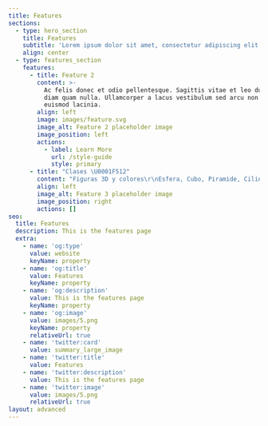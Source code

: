 ```yaml
---
title: Features
sections:
  - type: hero_section
    title: Features
    subtitle: 'Lorem ipsum dolor sit amet, consectetur adipiscing elit.'
    align: center
  - type: features_section
    features:
      - title: Feature 2
        content: >-
          Ac felis donec et odio pellentesque. Sagittis vitae et leo duis ut
          diam quam nulla. Ullamcorper a lacus vestibulum sed arcu non odio
          euismod lacinia.
        align: left
        image: images/feature.svg
        image_alt: Feature 2 placeholder image
        image_position: left
        actions:
          - label: Learn More
            url: /style-guide
            style: primary
      - title: "Clases \U0001F512"
        content: "Figuras 3D y colores\r\nEsfera, Cubo, Piramide, Cilindro y Cono\r\nMezcla de colores\n\n*   Frutas y postres\r\n    Manzana, Naranja, Uvas y Cerezas\r\n    Sandía, Platano, Piña y fresa\r\n    Dona, Helado y Rebanada de pastel\n\n*   Comida ràpida\r\n    Hamburguesa, Papas fritas y Hotdog\r\n    Pieza de pollo, Tacos y Rebanada de Pizza\n\n*   Flores y plantas\r\n    Girasol\r\n    Rosa\r\n    Orquidea\r\n    Flor Carnivora\r\n    Cactus y Nopal\n\n*   Dinosaurios\r\n    Estegosaurio\r\n    T-rex\r\n    Brontosaurio\r\n    Triceraptor\n\n*\n\n*   Animales domésticos\r\n    Perro\r\n    Gato\r\n    Camaleón\r\n    Perico\r\n    Conejo\n\nAnimales de granja\r\nGallina y pato\r\nCerdo\r\nVaca\r\nCaballo\r\nOveja\n\nAnimales marinos\r\nEstrella de mar y Tortuga\r\nPez payaso\r\nPulpo\r\nTiburon\n\nPokémon\r\nPokebola\r\nPikachu\r\nSquirtle\r\nCharmander\n\n\n\n###### **---Modulo 2---**\n\n\r\nAnimales salvajes\r\nJirafa\r\nLobo\r\nOso\r\nZorro\n\nAnimales salvajes 2\r\nLeopardo\r\nLeón\r\nElefante\n\nPersonajes favoritos\r\nMike\r\nOlaf\r\nStich\r\nPerry el ornitorrinco\n\nPersonajes humanos\r\nRostros\r\nRopa\r\nAccesorios\r\nHerramientas de oficios\n\nCaricaturas\r\nJake\r\nFinn\r\nEscadalosos\n\nPersonajes Mario Bros\r\nMario\r\nLuigi\r\nJoshi\r\nTod\n\nMás personajes\r\n3 Minion\nBob esponja\r\nPatricio\r\nBob esponja\r\nGary\r\nCalamardo\n\nPaw patrol\r\nRubble\r\nSky\r\nMarshall\n\n\n\n\n\n###### **---Modulo 3---**\n\n\r\nSeres fantasticos\r\nUnicornio\r\nDragón\r\nSirena\n"
        align: left
        image_alt: Feature 3 placeholder image
        image_position: right
        actions: []
seo:
  title: Features
  description: This is the features page
  extra:
    - name: 'og:type'
      value: website
      keyName: property
    - name: 'og:title'
      value: Features
      keyName: property
    - name: 'og:description'
      value: This is the features page
      keyName: property
    - name: 'og:image'
      value: images/5.png
      keyName: property
      relativeUrl: true
    - name: 'twitter:card'
      value: summary_large_image
    - name: 'twitter:title'
      value: Features
    - name: 'twitter:description'
      value: This is the features page
    - name: 'twitter:image'
      value: images/5.png
      relativeUrl: true
layout: advanced
---
```

